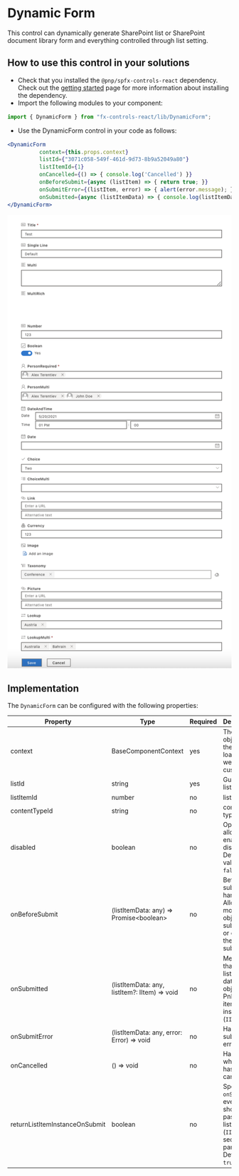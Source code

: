 # Dynamic Form

This control can dynamically generate SharePoint list or SharePoint document library form and everything controlled through list setting.

## How to use this control in your solutions

- Check that you installed the `@pnp/spfx-controls-react` dependency. Check out the [getting started](../../#getting-started) page for more information about installing the dependency.
- Import the following modules to your component:

```TypeScript
import { DynamicForm } from "fx-controls-react/lib/DynamicForm";
```

- Use the DynamicForm control in your code as follows:

```jsx
<DynamicForm 
          context={this.props.context} 
          listId={"3071c058-549f-461d-9d73-8b9a52049a80"}  
          listItemId={1}
          onCancelled={() => { console.log('Cancelled') }}
          onBeforeSubmit={async (listItem) => { return true; }}
          onSubmitError={(listItem, error) => { alert(error.message); }}
          onSubmitted={async (listItemData) => { console.log(listItemData); }}>
</DynamicForm>
```
![DynamicForm](../assets/DynamicForm.png)

## Implementation

The `DynamicForm` can be configured with the following properties:

| Property | Type | Required | Description |
| ---- | ---- | ---- | ---- |
| context | BaseComponentContext | yes | The context object of the SPFx loaded webpart or customizer. |
| listId | string | yes | Guid of the list.|
| listItemId | number | no | list item ID. |
| contentTypeId | string | no | content type ID |
| disabled | boolean | no | Option allow to be enable or disable. Default value is `false`|
| onBeforeSubmit | (listItemData: any) => Promise&lt;boolean&gt; | no | Before submit handler. Allows to modify the object to be submitted or cancel the submission. |
| onSubmitted | (listItemData: any, listItem?: IItem) => void | no | Method that returns listItem data JSON object and PnPJS list item instance (`IItem`). |
| onSubmitError | (listItemData: any, error: Error) => void | no | Handler of submission error. |
| onCancelled | () => void | no | Handler when form has been cancelled. |
| returnListItemInstanceOnSubmit | boolean | no | Specifies if `onSubmitted` event should pass PnPJS list item (`IItem`) as a second parameter. Default - `true` |
